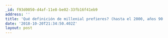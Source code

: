 ```yaml
---
_id: f93d0050-d4af-11e8-be02-33fb16f41eb9
address: ''
title: 'Qué definición de millenial prefieres? (hasta el 2000, años 90...?)'
date: '2018-10-20T21:34:50.402Z'
layout: post
---
```

 
